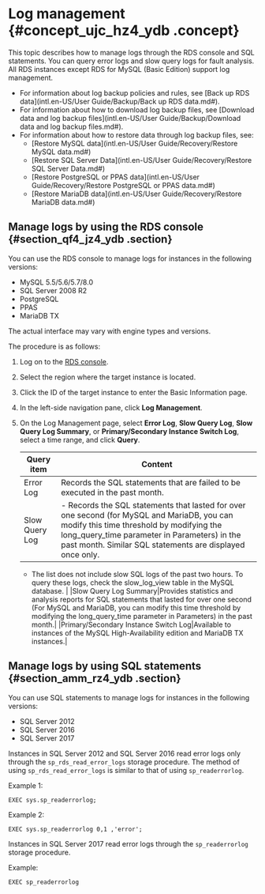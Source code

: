 # Log management {#concept_ujc_hz4_ydb .concept}

This topic describes how to manage logs through the RDS console and SQL statements. You can query error logs and slow query logs for fault analysis. All RDS instances except RDS for MySQL \(Basic Edition\) support log management.

-   For information about log backup policies and rules, see [Back up RDS data](intl.en-US/User Guide/Backup/Back up RDS data.md#).
-   For information about how to download log backup files, see [Download data and log backup files](intl.en-US/User Guide/Backup/Download data and log backup files.md#).
-   For information about how to restore data through log backup files, see:
    -   [Restore MySQL data](intl.en-US/User Guide/Recovery/Restore MySQL data.md#)
    -   [Restore SQL Server Data](intl.en-US/User Guide/Recovery/Restore SQL Server Data.md#)
    -   [Restore PostgreSQL or PPAS data](intl.en-US/User Guide/Recovery/Restore PostgreSQL or PPAS data.md#)
    -   [Restore MariaDB data](intl.en-US/User Guide/Recovery/Restore MariaDB data.md#)

## Manage logs by using the RDS console {#section_qf4_jz4_ydb .section}

You can use the RDS console to manage logs for instances in the following versions:

-   MySQL 5.5/5.6/5.7/8.0
-   SQL Server 2008 R2
-   PostgreSQL
-   PPAS
-   MariaDB TX

The actual interface may vary with engine types and versions.

The procedure is as follows:

1.  Log on to the [RDS console](https://rds.console.aliyun.com/).
2.  Select the region where the target instance is located.
3.  Click the ID of the target instance to enter the Basic Information page.
4.  In the left-side navigation pane, click **Log Management**.
5.  On the Log Management page, select **Error Log**, **Slow Query Log**, **Slow Query Log Summary**, or **Primary/Secondary Instance Switch Log**, select a time range, and click **Query**.

    |Query item|Content|
    |----------|-------|
    |Error Log|Records the SQL statements that are failed to be executed in the past month.|
    |Slow Query Log|     -   Records the SQL statements that lasted for over one second \(for MySQL and MariaDB, you can modify this time threshold by modifying the long\_query\_time parameter in Parameters\) in the past month. Similar SQL statements are displayed once only.
    -   The list does not include slow SQL logs of the past two hours. To query these logs, check the slow\_log\_view table in the MySQL database.
 |
    |Slow Query Log Summary|Provides statistics and analysis reports for SQL statements that lasted for over one second \(For MySQL and MariaDB, you can modify this time threshold by modifying the long\_query\_time parameter in Parameters\) in the past month.|
    |Primary/Secondary Instance Switch Log|Available to instances of the MySQL High-Availability edition and MariaDB TX instances.|


## Manage logs by using SQL statements {#section_amm_rz4_ydb .section}

You can use SQL statements to manage logs for instances in the following versions:

-   SQL Server 2012
-   SQL Server 2016
-   SQL Server 2017

Instances in SQL Server 2012 and SQL Server 2016 read error logs only through the `sp_rds_read_error_logs` storage procedure. The method of using `sp_rds_read_error_logs` is similar to that of using `sp_readerrorlog`.

Example 1:

``` {#codeblock_tnb_jry_wf2}
EXEC sys.sp_readerrorlog;
```

Example 2:

``` {#codeblock_xc8_es5_9bx}
EXEC sys.sp_readerrorlog 0,1 ,'error';
```

Instances in SQL Server 2017 read error logs through the `sp_readerrorlog` storage procedure.

Example:

``` {#codeblock_19m_nsb_0t2}
EXEC sp_readerrorlog
```

